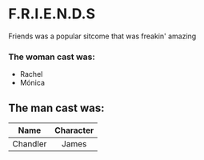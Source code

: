 # F.R.I.E.N.D.S
 Friends was a popular sitcome that was freakin' amazing
### The woman cast was:
* Rachel    
* Mónica

## The man cast was:

| Name   | Character |
|:------:|:---------:|
|Chandler| James     |
